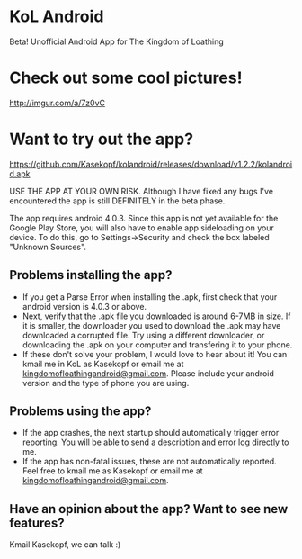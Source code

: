 # KoL Android
Beta! Unofficial Android App for The Kingdom of Loathing

# Check out some cool pictures!
http://imgur.com/a/7z0vC

# Want to try out the app?
https://github.com/Kasekopf/kolandroid/releases/download/v1.2.2/kolandroid.apk

USE THE APP AT YOUR OWN RISK. Although I have fixed any bugs I've encountered the app is still DEFINITELY in the beta phase.

The app requires android 4.0.3. Since this app is not yet available for the Google Play Store, you will also have to enable app sideloading on your device. To do this, go to Settings->Security and check the box labeled "Unknown Sources".

## Problems installing the app?
* If you get a Parse Error when installing the .apk, first check that your android version is 4.0.3 or above.
* Next, verify that the .apk file you downloaded is around 6-7MB in size. If it is smaller, the downloader you used to download the .apk may have downloaded a corrupted file. Try using a different downloader, or downloading the .apk on your computer and transfering it to your phone.
* If these don't solve your problem, I would love to hear about it! You can kmail me in KoL as Kasekopf or email me at kingdomofloathingandroid@gmail.com. Please include your android version and the type of phone you are using.

## Problems using the app?
* If the app crashes, the next startup should automatically trigger error reporting. You will be able to send a description and error log directly to me.
* If the app has non-fatal issues, these are not automatically reported. Feel free to kmail me as Kasekopf or email me at kingdomofloathingandroid@gmail.com.

## Have an opinion about the app? Want to see new features?
Kmail Kasekopf, we can talk :)
